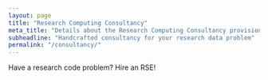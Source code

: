 ```yaml
---
layout: page
title: "Research Computing Consultancy"
meta_title: "Details about the Research Computing Consultancy provision"
subheadline: "Handcrafted consultancy for your research data problem"
permalink: "/consultancy/"
---
```


Have a research code problem? Hire an RSE!
